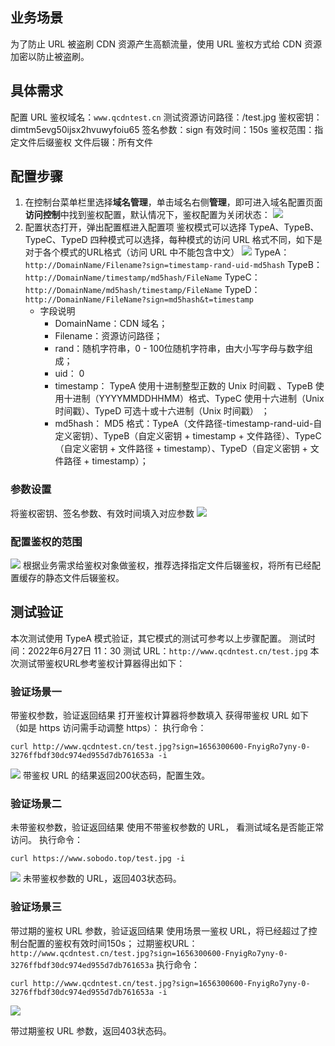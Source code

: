 
## 业务场景
为了防止 URL 被盗刷 CDN 资源产生高额流量，使用 URL 鉴权方式给 CDN 资源加密以防止被盗刷。

## 具体需求
配置 URL 鉴权域名：`www.qcdntest.cn`
测试资源访问路径：/test.jpg
鉴权密钥：dimtm5evg50ijsx2hvuwyfoiu65
签名参数：sign
有效时间：150s
鉴权范围：指定文件后缀鉴权
文件后辍：所有文件

## 配置步骤
1. 在控制台菜单栏里选择**域名管理**，单击域名右侧**管理**，即可进入域名配置页面**访问控制**中找到鉴权配置，默认情况下，鉴权配置为关闭状态：
![](https://qcloudimg.tencent-cloud.cn/raw/ed254bc7a57977416766c4a399aaa82d.png)
2. 配置状态打开，弹出配置框进入配置项
鉴权模式可以选择 TypeA、TypeB、TypeC、TypeD 四种模式可以选择，每种模式的访问 URL 格式不同，如下是对于各个模式的URL格式（访问 URL 中不能包含中文）
![](https://qcloudimg.tencent-cloud.cn/raw/e0dc7ec84c4c275a30f1eee60e5df6f7.png)
TypeA：`http://DomainName/Filename?sign=timestamp-rand-uid-md5hash`
TypeB：`http://DomainName/timestamp/md5hash/FileName`
TypeC：`http://DomainName/md5hash/timestamp/FileName`
TypeD：`http://DomainName/FileName?sign=md5hash&t=timestamp`
	- 字段说明
		- DomainName：CDN 域名；
		- Filename：资源访问路径；
		- rand：随机字符串，0 - 100位随机字符串，由大小写字母与数字组成；
		- uid：  0
		- timestamp：  TypeA 使用十进制整型正数的 Unix 时间戳 、TypeB 使用十进制（YYYYMMDDHHMM）格式、TypeC 使用十六进制（Unix 时间戳）、TypeD 可选十或十六进制（Unix 时间戳） ；
		- md5hash：  MD5 格式：TypeA（文件路径-timestamp-rand-uid-自定义密钥）、TypeB（自定义密钥 + timestamp + 文件路径）、TypeC（自定义密钥 + 文件路径 + timestamp）、TypeD（自定义密钥 + 文件路径 + timestamp）；

### 参数设置
将鉴权密钥、签名参数、有效时间填入对应参数
![](https://qcloudimg.tencent-cloud.cn/raw/ccef2008f7d3b2869affe3ae8e40015f.png)

### 配置鉴权的范围
![](https://qcloudimg.tencent-cloud.cn/raw/dfa7f62c4eb152a3877e4120bbba641e.png)
根据业务需求给鉴权对象做鉴权，推荐选择指定文件后辍鉴权，将所有已经配置缓存的静态文件后辍鉴权。

## 测试验证
本次测试使用 TypeA 模式验证，其它模式的测试可参考以上步骤配置。
测试时间：2022年6月27日  11：30
测试 URL：`http://www.qcdntest.cn/test.jpg`
本次测试带鉴权URL参考鉴权计算器得出如下：

### 验证场景一
带鉴权参数，验证返回结果
打开鉴权计算器将参数填入 获得带鉴权 URL 如下（如是 https 访问需手动调整 https）：
执行命令：
```
curl http://www.qcdntest.cn/test.jpg?sign=1656300600-FnyigRo7yny-0-3276ffbdf30dc974ed955d7db761653a -i
```
![](https://qcloudimg.tencent-cloud.cn/raw/ad95dc383a89dbadab75ff15ee0990a2.png)
带鉴权 URL 的结果返回200状态码，配置生效。

### 验证场景二
未带鉴权参数，验证返回结果
使用不带鉴权参数的 URL， 看测试域名是否能正常访问。
执行命令：
```
curl https://www.sobodo.top/test.jpg -i
```
![](https://qcloudimg.tencent-cloud.cn/raw/2c21ea57f1e10c3d9e3f0f1e64f94ace.png)
未带鉴权参数的 URL，返回403状态码。

### 验证场景三
带过期的鉴权 URL 参数，验证返回结果
使用场景一鉴权 URL，将已经超过了控制台配置的鉴权有效时间150s； 过期鉴权URL：`http://www.qcdntest.cn/test.jpg?sign=1656300600-FnyigRo7yny-0-3276ffbdf30dc974ed955d7db761653a`
执行命令：
```
curl http://www.qcdntest.cn/test.jpg?sign=1656300600-FnyigRo7yny-0-3276ffbdf30dc974ed955d7db761653a -i
```
![](https://qcloudimg.tencent-cloud.cn/raw/e123d6ed926c85ac8d6575510a0e44d2.png)

带过期鉴权 URL 参数，返回403状态码。

